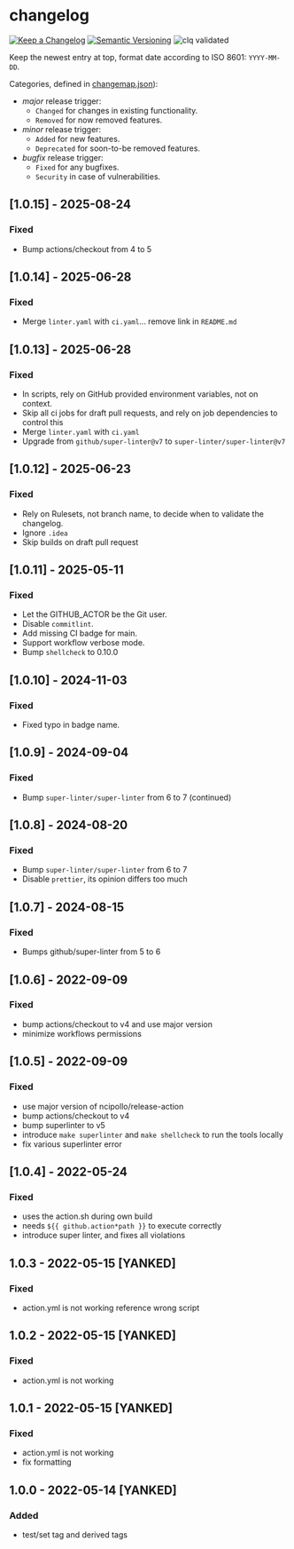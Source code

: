 # changelog

[![Keep a Changelog](https://img.shields.io/badge/Keep%20a%20Changelog-1.0.0-informational)](https://keepachangelog.com/en/1.0.0/)
[![Semantic Versioning](https://img.shields.io/badge/Semantic%20Versioning-2.0.0-informational)](https://semver.org/spec/v2.0.0.html)
![clq validated](https://img.shields.io/badge/clq-validated-success)

Keep the newest entry at top, format date according to ISO 8601: `YYYY-MM-DD`.

Categories, defined in [changemap.json](.github/clq/changemap.json)):

- *major* release trigger:
  - `Changed` for changes in existing functionality.
  - `Removed` for now removed features.
- *minor* release trigger:
  - `Added` for new features.
  - `Deprecated` for soon-to-be removed features.
- *bugfix* release trigger:
  - `Fixed` for any bugfixes.
  - `Security` in case of vulnerabilities.

## [1.0.15] - 2025-08-24

### Fixed

- Bump actions/checkout from 4 to 5

## [1.0.14] - 2025-06-28

### Fixed

- Merge `linter.yaml` with `ci.yaml`... remove link in `README.md`

## [1.0.13] - 2025-06-28

### Fixed

- In scripts, rely on GitHub provided environment variables, not on context.
- Skip all ci jobs for draft pull requests, and rely on job dependencies to control this
- Merge `linter.yaml` with `ci.yaml`
- Upgrade from `github/super-linter@v7` to `super-linter/super-linter@v7`

## [1.0.12] - 2025-06-23

### Fixed

- Rely on Rulesets, not branch name, to decide when to validate the changelog.
- Ignore `.idea`
- Skip builds on draft pull request

## [1.0.11] - 2025-05-11

### Fixed

- Let the GITHUB_ACTOR be the Git user.
- Disable `commitlint`.
- Add missing CI badge for main.
- Support workflow verbose mode.
- Bump `shellcheck` to 0.10.0

## [1.0.10] - 2024-11-03

### Fixed

- Fixed typo in badge name.

## [1.0.9] - 2024-09-04

### Fixed

- Bump `super-linter/super-linter` from 6 to 7 (continued)

## [1.0.8] - 2024-08-20

### Fixed

- Bump `super-linter/super-linter` from 6 to 7
- Disable `prettier`, its opinion differs too much

## [1.0.7] - 2024-08-15

### Fixed

- Bumps github/super-linter from 5 to 6

## [1.0.6] - 2022-09-09

### Fixed

- bump actions/checkout to v4 and use major version
- minimize workflows permissions

## [1.0.5] - 2022-09-09

### Fixed

- use major version of ncipollo/release-action
- bump actions/checkout to v4
- bump superlinter to v5
- introduce `make superlinter` and `make shellcheck` to run the tools locally
- fix various superlinter error

## [1.0.4] - 2022-05-24

### Fixed

- uses the action.sh during own build
- needs `${{ github.action*path }}` to execute correctly
- introduce super linter, and fixes all violations

## 1.0.3 - 2022-05-15 [YANKED]

### Fixed

- action.yml is not working reference wrong script

## 1.0.2 - 2022-05-15 [YANKED]

### Fixed

- action.yml is not working

## 1.0.1 - 2022-05-15 [YANKED]

### Fixed

- action.yml is not working
- fix formatting

## 1.0.0 - 2022-05-14 [YANKED]

### Added

- test/set tag and derived tags
